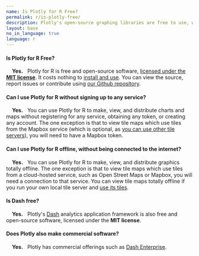 ```yaml
---
name: Is Plotly for R Free?
permalink: r/is-plotly-free/
description: Plotly's open-source graphing libraries are free to use, work offline and don't require any account registration. Plotly also has commercial offerings, such as Dash Enterprise and Chart Studio Enterprise.
layout: base
no_in_language: true
language: r
---
```


#### Is Plotly for R Free?

&nbsp;  &nbsp; **Yes.** &nbsp; Plotly for R is free and open-source software, [licensed under the **MIT license**](https://github.com/plotly/plotly.R/blob/master/LICENSE.md). It costs nothing to [install and use](/r/getting-started). You can view the source, report issues or contribute using [our Github repository](https://github.com/plotly/plotly.R).


#### Can I use Plotly for R without signing up to any service?

&nbsp;  &nbsp; **Yes.** &nbsp; You can use Plotly for R to make, view, and distribute charts and maps without registering for any service,
obtaining any token, or creating any account. The one exception is that to view tile maps
which use tiles from the Mapbox service (which is optional, as [you can use other tile servers](/r/mapbox-layers)), you will need to have a Mapbox token.

#### Can I use Plotly for R offline, without being connected to the internet?

&nbsp;  &nbsp; **Yes.** &nbsp; You can use Plotly for R to make, view, and distribute graphics totally offline. The one exception is that to view tile maps
which use tiles from a cloud-hosted service, such as Open Street Maps or Mapbox, you will need a connection to that service. You can view tile maps totally offline if you run your own local tile server and [use its tiles](/r/mapbox-layers).

#### Is Dash free?

&nbsp;  &nbsp; **Yes.** &nbsp; Plotly's [Dash](https://plotly.com/dash) analytics application framework is also free and open-source software, licensed under the **MIT license**.

#### Does Plotly also make commercial software?

&nbsp;  &nbsp; **Yes.** &nbsp; Plotly has commercial offerings such as [Dash Enterprise](https://plotly.com/dash).


